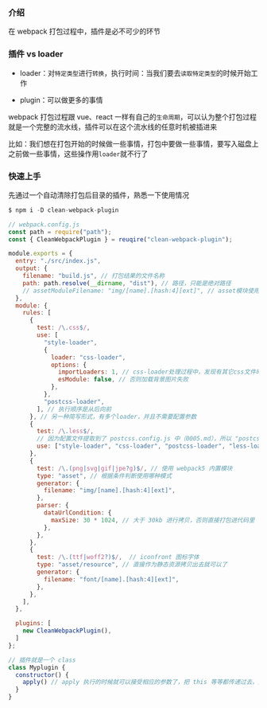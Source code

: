 ### 介绍

在 webpack 打包过程中，插件是必不可少的环节


### 插件 vs loader

- loader：对`特定类型`进行`转换`，执行时间：当我们要去`读取特定类型`的时候开始工作

- plugin：可以做更多的事情

webpack 打包过程跟 vue、react 一样有自己的`生命周期`，可以认为整个打包过程就是一个完整的流水线，插件可以在这个流水线的任意时机被插进来

比如：我们想在打包开始的时候做一些事情，打包中要做一些事情，要写入磁盘上之前做一些事情，这些操作用`loader`就不行了


### 快速上手

先通过一个自动清除打包后目录的插件，熟悉一下使用情况

```js
$ npm i -D clean-webpack-plugin
```

```js
// webpack.config.js
const path = require("path");
const { CleanWebpackPlugin } = reuqire("clean-webpack-plugin");

module.exports = {
  entry: "./src/index.js",
  output: {
    filename: "build.js", // 打包结果的文件名称
    path: path.resolve(__dirname, "dist"), // 路径，只能是绝对路径
    // assetModuleFilename: "img/[name].[hash:4][ext]", // asset模块使用，这是全局配置，可能字体也使用 asset 模块
  },
  module: {
    rules: [
      {
        test: /\.css$/,
        use: [
          "style-loader",
          {
            loader: "css-loader",
            options: {
              importLoaders: 1, // css-loader处理过程中，发现有其它css文件时，向前找一个loader（postcss-loader），如果想找更多的就增加数字
              esModule: false, // 否则加载背景图片失败
            },
          },
          "postcss-loader",
        ], // 执行顺序是从后向前
      }, // 另一种简写形式，有多个loader，并且不需要配置参数
      {
        test: /\.less$/,
        // 因为配置文件提取到了 postcss.config.js 中（0005.md），所以 "postcss-loader" 直接写在这就可以了
        use: ["style-loader", "css-loader", "postcss-loader", "less-loader"], // 执行顺序是从后向前
      },
      {
        test: /\.(png|svg|gif|jpe?g)$/, // 使用 webpack5 内置模块
        type: "asset", // 根据条件判断使用哪种模式
        generator: {
          filename: "img/[name].[hash:4][ext]",
        },
        parser: {
          dataUrlCondition: {
            maxSize: 30 * 1024, // 大于 30kb 进行拷贝，否则直接打包进代码里
          },
        },
      },
      {
        test: /\.(ttf|woff2?)$/,  // iconfront 图标字体
        type: "asset/resource", // 直接作为静态资源拷贝出去就可以了
        generator: {
          filename: "font/[name].[hash:4][ext]",
        },
      },
    ],
  },

  plugins: [
    new CleanWebpackPlugin(),
  ]
};
```


```js
// 插件就是一个 class
class Myplugin {
  constructor() {
    apply() // apply 执行的时候就可以接受相应的参数了，把 this 等等都传递过去，整个插件就能工作了
  }
}
```